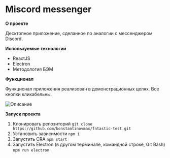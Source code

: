 # Miscord messenger

**О проекте**

Десктопное приложение, сделанное по аналогии с мессенджером Discord.


**Используемые технологии**

* ReactJS
* Electron
* Методология БЭМ


**Функционал**

Функционал приложения реализован в демонстрационных целях. Все кнопки кликабельны.

![Описание](https://i.ibb.co/d5jggQC/miscord.jpg "Описание")


**Запуск проекта**

1. Клонировать репозиторий `git clone https://github.com/konstantinovmax/fntastic-test.git`
2. Установить зависимости `npm i`
3. Запустить CRA `npm start`
4. Запустить Electron (в другом терминале, командной строке, Git Bash) `npm run electron`

